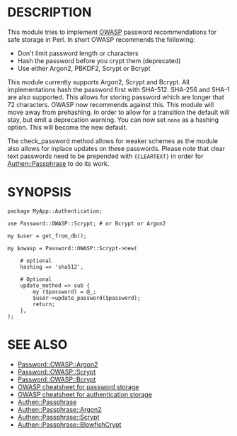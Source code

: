 # DESCRIPTION

This module tries to implement [OWASP](https://owasp.org) password
recommendations for safe storage in Perl. In short OWASP recommends the
following:

- Don't limit password length or characters
- Hash the password before you crypt them (deprecated)
- Use either Argon2, PBKDF2, Scrypt or Bcrypt

This module currently supports Argon2, Scrypt and Bcrypt. All implementations
hash the password first with SHA-512. SHA-256 and SHA-1 are also supported.
This allows for storing password which are longer that 72 characters. OWASP now
recommends against this. This module will move away from prehashing.
In order to allow for a transition the default will stay, but emit a
deprecation warning. You can now set `none` as a hashing option. This will
become the new default.

The check\_password method allows for weaker schemes as the module also allows
for inplace updates on these passwords. Please note that clear text passwords
need to be prepended with `{CLEARTEXT}` in order for [Authen::Passphrase](https://metacpan.org/pod/Authen%3A%3APassphrase) to
do its work.

# SYNOPSIS

    package MyApp::Authentication;

    use Password::OWASP::Scrypt; # or Bcrypt or Argon2

    my $user = get_from_db();

    my $owasp = Password::OWASP::Scrypt->new(

        # optional
        hashing => 'sha512',

        # Optional
        update_method => sub {
            my ($password) = @_;
            $user->update_password($password);
            return;
        },
    );

# SEE ALSO

- [Password::OWASP::Argon2](https://metacpan.org/pod/Password%3A%3AOWASP%3A%3AArgon2)
- [Password::OWASP::Scrypt](https://metacpan.org/pod/Password%3A%3AOWASP%3A%3AScrypt)
- [Password::OWASP::Bcrypt](https://metacpan.org/pod/Password%3A%3AOWASP%3A%3ABcrypt)
- [OWASP cheatsheet for password storage](https://github.com/OWASP/CheatSheetSeries/blob/master/cheatsheets/Password_Storage_Cheat_Sheet.md)
- [OWASP cheatsheet for authentication storage](https://github.com/OWASP/CheatSheetSeries/blob/master/cheatsheets/Authentication_Cheat_Sheet.md)
- [Authen::Passphrase](https://metacpan.org/pod/Authen%3A%3APassphrase)
- [Authen::Passphrase::Argon2](https://metacpan.org/pod/Authen%3A%3APassphrase%3A%3AArgon2)
- [Authen::Passphrase::Scrypt](https://metacpan.org/pod/Authen%3A%3APassphrase%3A%3AScrypt)
- [Authen::Passphrase::BlowfishCrypt](https://metacpan.org/pod/Authen%3A%3APassphrase%3A%3ABlowfishCrypt)
